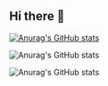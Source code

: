 ## Hi there 👋

<!--
**1arslan/1arslan** is a ✨ _special_ ✨ repository because its `README.md` (this file) appears on your GitHub profile.

Here are some ideas to get you started:

- 🔭 I’m currently working on ...
- 🌱 I’m currently learning ...
- 👯 I’m looking to collaborate on ...
- 🤔 I’m looking for help with ...
- 💬 Ask me about ...
- 📫 How to reach me: ...
- 😄 Pronouns: ...
- ⚡ Fun fact: ...
-->


[![Anurag's GitHub stats](https://github-readme-stats.vercel.app/api?username=1arslan)](https://github.com/anuraghazra/github-readme-stats)


![Anurag's GitHub stats](https://github-readme-stats.vercel.app/api?username=1arslan&hide=contribs,prs)



![Anurag's GitHub stats](https://github-readme-stats.vercel.app/api?username=1arslan&show=reviews,discussions_started,discussions_answered,prs_merged,prs_merged_percentage)

